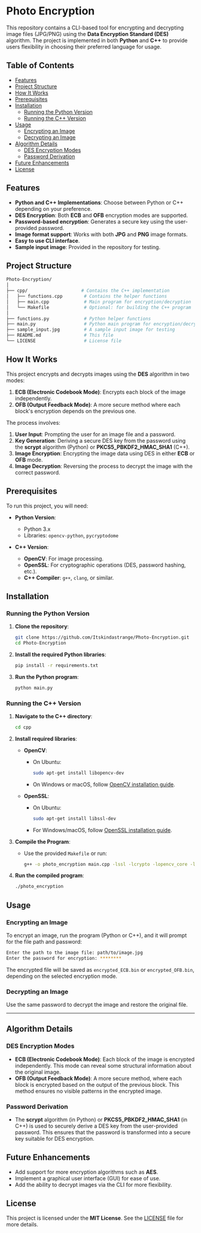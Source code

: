 
# Photo Encryption

This repository contains a CLI-based tool for encrypting and decrypting image files (JPG/PNG) using the **Data Encryption Standard (DES)** algorithm. The project is implemented in both **Python** and **C++** to provide users flexibility in choosing their preferred language for usage. 

## Table of Contents
- [Features](#features)
- [Project Structure](#project-structure)
- [How It Works](#how-it-works)
- [Prerequisites](#prerequisites)
- [Installation](#installation)
  - [Running the Python Version](#running-the-python-version)
  - [Running the C++ Version](#running-the-c-version)
- [Usage](#usage)
  - [Encrypting an Image](#encrypting-an-image)
  - [Decrypting an Image](#decrypting-an-image)
- [Algorithm Details](#algorithm-details)
  - [DES Encryption Modes](#des-encryption-modes)
  - [Password Derivation](#password-derivation)
- [Future Enhancements](#future-enhancements)
- [License](#license)

## Features
- **Python and C++ Implementations**: Choose between Python or C++ depending on your preference.
- **DES Encryption**: Both **ECB** and **OFB** encryption modes are supported.
- **Password-based encryption**: Generates a secure key using the user-provided password.
- **Image format support**: Works with both **JPG** and **PNG** image formats.
- **Easy to use CLI interface**.
- **Sample input image**: Provided in the repository for testing.

## Project Structure

```bash
Photo-Encryption/
│
├── cpp/                    # Contains the C++ implementation
│   ├── functions.cpp        # Contains the helper functions
│   ├── main.cpp             # Main program for encryption/decryption
│   └── Makefile             # Optional: for building the C++ program
│
├── functions.py             # Python helper functions
├── main.py                  # Python main program for encryption/decryption
├── sample_input.jpg         # A sample input image for testing
├── README.md                # This file
└── LICENSE                  # License file
```

## How It Works
This project encrypts and decrypts images using the **DES** algorithm in two modes:
1. **ECB (Electronic Codebook Mode)**: Encrypts each block of the image independently.
2. **OFB (Output Feedback Mode)**: A more secure method where each block's encryption depends on the previous one.

The process involves:
1. **User Input**: Prompting the user for an image file and a password.
2. **Key Generation**: Deriving a secure DES key from the password using the **scrypt** algorithm (Python) or **PKCS5_PBKDF2_HMAC_SHA1** (C++).
3. **Image Encryption**: Encrypting the image data using DES in either **ECB** or **OFB** mode.
4. **Image Decryption**: Reversing the process to decrypt the image with the correct password.

## Prerequisites
To run this project, you will need:
- **Python Version**:
  - Python 3.x
  - Libraries: `opencv-python`, `pycryptodome`
  
- **C++ Version**:
  - **OpenCV**: For image processing.
  - **OpenSSL**: For cryptographic operations (DES, password hashing, etc.).
  - **C++ Compiler**: `g++`, `clang`, or similar.

## Installation

### Running the Python Version

1. **Clone the repository**:
   ```bash
   git clone https://github.com/Itskindastrange/Photo-Encryption.git
   cd Photo-Encryption
   ```

2. **Install the required Python libraries**:
   ```bash
   pip install -r requirements.txt
   ```

3. **Run the Python program**:
   ```bash
   python main.py
   ```

### Running the C++ Version

1. **Navigate to the C++ directory**:
   ```bash
   cd cpp
   ```

2. **Install required libraries**:
   - **OpenCV**:
     - On Ubuntu:
       ```bash
       sudo apt-get install libopencv-dev
       ```
     - On Windows or macOS, follow [OpenCV installation guide](https://docs.opencv.org/master/df/d65/tutorial_table_of_content_introduction.html).
     
   - **OpenSSL**:
     - On Ubuntu:
       ```bash
       sudo apt-get install libssl-dev
       ```
     - For Windows/macOS, follow [OpenSSL installation guide](https://www.openssl.org/source/).

3. **Compile the Program**:
   - Use the provided `Makefile` or run:
     ```bash
     g++ -o photo_encryption main.cpp -lssl -lcrypto -lopencv_core -lopencv_imgcodecs -lopencv_highgui
     ```

4. **Run the compiled program**:
   ```bash
   ./photo_encryption
   ```

## Usage

### Encrypting an Image
To encrypt an image, run the program (Python or C++), and it will prompt for the file path and password:
```bash
Enter the path to the image file: path/to/image.jpg
Enter the password for encryption: ********
```
The encrypted file will be saved as `encrypted_ECB.bin` or `encrypted_OFB.bin`, depending on the selected encryption mode.

### Decrypting an Image
Use the same password to decrypt the image and restore the original file.

---

## Algorithm Details

### DES Encryption Modes
- **ECB (Electronic Codebook Mode)**: Each block of the image is encrypted independently. This mode can reveal some structural information about the original image.
- **OFB (Output Feedback Mode)**: A more secure method, where each block is encrypted based on the output of the previous block. This method ensures no visible patterns in the encrypted image.

### Password Derivation
- The **scrypt** algorithm (in Python) or **PKCS5_PBKDF2_HMAC_SHA1** (in C++) is used to securely derive a DES key from the user-provided password. This ensures that the password is transformed into a secure key suitable for DES encryption.

## Future Enhancements
- Add support for more encryption algorithms such as **AES**.
- Implement a graphical user interface (GUI) for ease of use.
- Add the ability to decrypt images via the CLI for more flexibility.

## License
This project is licensed under the **MIT License**. See the [LICENSE](LICENSE) file for more details.
```

